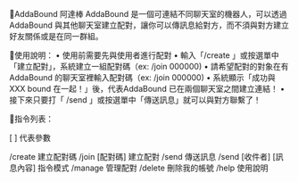 💬AddaBound 阿達棒
AddaBound 是一個可連結不同聊天室的機器人，可以透過 AddaBound 與其他聊天室建立配對，讓你可以傳訊息給對方，而不須與對方建立好友關係或是在同一群組。

📌使用說明：
• 使用前需要先與使用者進行配對
• 輸入「/create 」或按選單中「建立配對」，系統建立一組配對碼（ex: /join 000000)
• 請希望配對的對象在有 AddaBound 的聊天室裡輸入配對碼（ex: /join 000000)
• 系統顯示「成功與 XXX bound 在一起！」後，代表AddaBound 已在兩個聊天室之間建立連結！
• 接下來只要打「 /send 」或按選單中「傳送訊息」就可以與對方聯繫了！

📌指令列表：

[ ] 代表參數

/create 建立配對碼
/join [配對碼] 建立配對
/send 傳送訊息
/send [收件者] [訊息內容] 指令模式
/manage 管理配對
/delete 刪除我的帳號
/help 使用說明